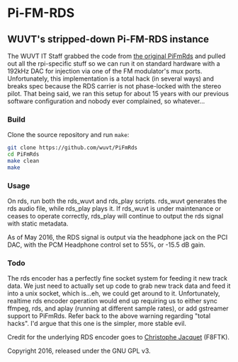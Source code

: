 Pi-FM-RDS
=========

## WUVT's stripped-down Pi-FM-RDS instance

The WUVT IT Staff grabbed the code from [the original PiFmRds](https://github.com/ChristopheJacquet/PiFmRds) and pulled out all the rpi-specific stuff so we can run it on standard hardware with a 192kHz DAC for injection via one of the FM modulator's mux ports. Unfortunately, this implementation is a total hack (in several ways) and breaks spec because the RDS carrier is not phase-locked with the stereo pilot. That being said, we ran this setup for about 15 years with our previous software configuration and nobody ever complained, so whatever...

### Build

Clone the source repository and run `make`:

```bash
git clone https://github.com/wuvt/PiFmRds
cd PiFmRds
make clean
make
```

### Usage

On rds, run both the rds_wuvt and rds_play scripts. rds_wuvt generates the rds audio file, while rds_play plays it. If rds_wuvt is under maintenance or ceases to operate correctly, rds_play will continue to output the rds signal with static metadata.

As of May 2016, the RDS signal is output via the headphone jack on the PCI DAC, with the PCM Headphone control set to 55%, or -15.5 dB gain.

### Todo

The rds encoder has a perfectly fine socket system for feeding it new track data. We just need to actually set up code to grab new track data and feed it into a unix socket, which is...eh, we could get around to it. Unfortunately, realtime rds encoder operation would end up requiring us to either sync ffmpeg, rds, and aplay (running at different sample rates), or add gstreamer support to PiFmRds. Refer back to the above warning regarding "total hacks". I'd argue that this one is the simpler, more stable evil.

Credit for the underlying RDS encoder goes to [Christophe Jacquet](http://www.jacquet80.eu/) (F8FTK).

Copyright 2016, released under the GNU GPL v3.
